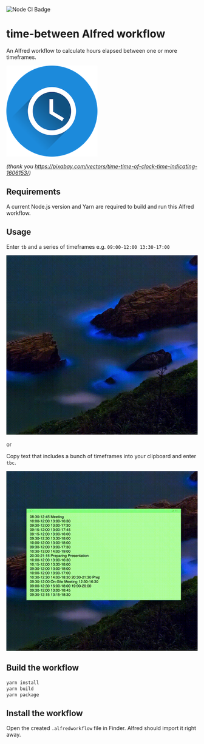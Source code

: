 ![Node CI Badge](https://github.com/jost-kuenzel/alfred-time-between/workflows/Node%20CI/badge.svg)

# time-between Alfred workflow

An Alfred workflow to calculate hours elapsed between one or more timeframes.

![Alfred Logo](docs/icon-240.png)

_(thank you https://pixabay.com/vectors/time-time-of-clock-time-indicating-1606153/)_

## Requirements

A current Node.js version and Yarn are required to build and run this Alfred workflow.

## Usage

Enter `tb` and a series of timeframes e.g. `09:00-12:00 13:30-17:00`

![tb command screen recording](docs/tb.gif)

or

Copy text that includes a bunch of timeframes into your clipboard and enter `tbc`.

![tbc command screen recording](docs/tbc.gif)

## Build the workflow

```
yarn install
yarn build
yarn package
```

## Install the workflow

Open the created `.alfredworkflow` file in Finder. Alfred should import it right away.
